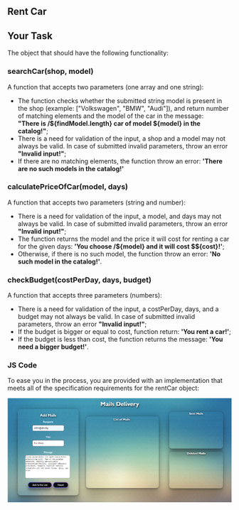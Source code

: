 ## Rent Car
## Your Task
The object that should have the following functionality: 

### searchCar(shop, model)
A function that accepts two parameters (one array and one string):
- The function checks whether the submitted string model is present in the shop (example: ["Volkswagen", "BMW", "Audi"]), and return number of matching elements and the model of the car in the message:  
 **"There is /${findModel.length} car of model ${model} in the catalog!"**;
- There is a need for validation of the input, a shop and a model mаy not always be valid. In case of submitted invalid parameters, throw an error **"Invalid input!"**;
- If there are no matching elements, the function throw an error: **'There are no such models in the catalog!'**  

### calculatePriceOfCar(model, days)
A function that accepts two parameters (string and number):
- There is a need for validation of the input, a model, and days mаy not always be valid. In case of submitted invalid parameters, throw an error **"Invalid input!"**;
- The function returns the model and the price it will cost for renting a car for the given days: **'You choose /${model} and it will cost $${cost}!'**;
- Otherwise, if there is no such model, the function throw an error: **'No such model in the catalog!'**.  

### checkBudget(costPerDay, days, budget)
A function that accepts three parameters (numbers):
- There is a need for validation of the input, a costPerDay, days, and a budget mаy not always be valid. In case of submitted invalid parameters, throw an error **"Invalid input!"**;
- If the budget is bigger or equal to cost, function return: **'You rent a car!'**;
- If the budget is less than cost, the function returns the message: **'You need a bigger budget!'**.
### JS Code
To ease you in the process, you are provided with an implementation that meets all of the specification requirements for the rentCar object:

![alt text](https://github.com/skyepaper/JavaScript/blob/main/JavaScriptAdvanced/Exam%202/MailsDelivery/Pics/Pic%20(2).bmp)  
